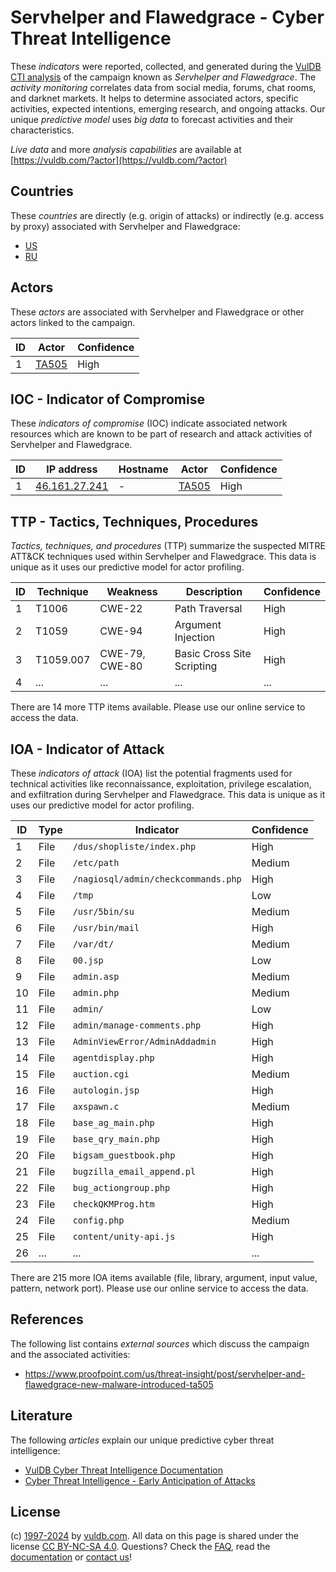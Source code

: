 # Servhelper and Flawedgrace - Cyber Threat Intelligence

These _indicators_ were reported, collected, and generated during the [VulDB CTI analysis](https://vuldb.com/?kb.cti) of the campaign known as _Servhelper and Flawedgrace_. The _activity monitoring_ correlates data from social media, forums, chat rooms, and darknet markets. It helps to determine associated actors, specific activities, expected intentions, emerging research, and ongoing attacks. Our unique _predictive model_ uses _big data_ to forecast activities and their characteristics.

_Live data_ and more _analysis capabilities_ are available at [https://vuldb.com/?actor](https://vuldb.com/?actor)

## Countries

These _countries_ are directly (e.g. origin of attacks) or indirectly (e.g. access by proxy) associated with Servhelper and Flawedgrace:

* [US](https://vuldb.com/?country.us)
* [RU](https://vuldb.com/?country.ru)

## Actors

These _actors_ are associated with Servhelper and Flawedgrace or other actors linked to the campaign.

ID | Actor | Confidence
-- | ----- | ----------
1 | [TA505](https://vuldb.com/?actor.ta505) | High

## IOC - Indicator of Compromise

These _indicators of compromise_ (IOC) indicate associated network resources which are known to be part of research and attack activities of Servhelper and Flawedgrace.

ID | IP address | Hostname | Actor | Confidence
-- | ---------- | -------- | ----- | ----------
1 | [46.161.27.241](https://vuldb.com/?ip.46.161.27.241) | - | [TA505](https://vuldb.com/?actor.ta505) | High

## TTP - Tactics, Techniques, Procedures

_Tactics, techniques, and procedures_ (TTP) summarize the suspected MITRE ATT&CK techniques used within Servhelper and Flawedgrace. This data is unique as it uses our predictive model for actor profiling.

ID | Technique | Weakness | Description | Confidence
-- | --------- | -------- | ----------- | ----------
1 | T1006 | CWE-22 | Path Traversal | High
2 | T1059 | CWE-94 | Argument Injection | High
3 | T1059.007 | CWE-79, CWE-80 | Basic Cross Site Scripting | High
4 | ... | ... | ... | ...

There are 14 more TTP items available. Please use our online service to access the data.

## IOA - Indicator of Attack

These _indicators of attack_ (IOA) list the potential fragments used for technical activities like reconnaissance, exploitation, privilege escalation, and exfiltration during Servhelper and Flawedgrace. This data is unique as it uses our predictive model for actor profiling.

ID | Type | Indicator | Confidence
-- | ---- | --------- | ----------
1 | File | `/dus/shopliste/index.php` | High
2 | File | `/etc/path` | Medium
3 | File | `/nagiosql/admin/checkcommands.php` | High
4 | File | `/tmp` | Low
5 | File | `/usr/5bin/su` | Medium
6 | File | `/usr/bin/mail` | High
7 | File | `/var/dt/` | Medium
8 | File | `00.jsp` | Low
9 | File | `admin.asp` | Medium
10 | File | `admin.php` | Medium
11 | File | `admin/` | Low
12 | File | `admin/manage-comments.php` | High
13 | File | `AdminViewError/AdminAddadmin` | High
14 | File | `agentdisplay.php` | High
15 | File | `auction.cgi` | Medium
16 | File | `autologin.jsp` | High
17 | File | `axspawn.c` | Medium
18 | File | `base_ag_main.php` | High
19 | File | `base_qry_main.php` | High
20 | File | `bigsam_guestbook.php` | High
21 | File | `bugzilla_email_append.pl` | High
22 | File | `bug_actiongroup.php` | High
23 | File | `checkQKMProg.htm` | High
24 | File | `config.php` | Medium
25 | File | `content/unity-api.js` | High
26 | ... | ... | ...

There are 215 more IOA items available (file, library, argument, input value, pattern, network port). Please use our online service to access the data.

## References

The following list contains _external sources_ which discuss the campaign and the associated activities:

* https://www.proofpoint.com/us/threat-insight/post/servhelper-and-flawedgrace-new-malware-introduced-ta505

## Literature

The following _articles_ explain our unique predictive cyber threat intelligence:

* [VulDB Cyber Threat Intelligence Documentation](https://vuldb.com/?kb.cti)
* [Cyber Threat Intelligence - Early Anticipation of Attacks](https://www.scip.ch/en/?labs.20201022)

## License

(c) [1997-2024](https://vuldb.com/?kb.changelog) by [vuldb.com](https://vuldb.com/?kb.about). All data on this page is shared under the license [CC BY-NC-SA 4.0](https://creativecommons.org/licenses/by-nc-sa/4.0/). Questions? Check the [FAQ](https://vuldb.com/?kb.faq), read the [documentation](https://vuldb.com/?kb) or [contact us](https://vuldb.com/?contact)!
